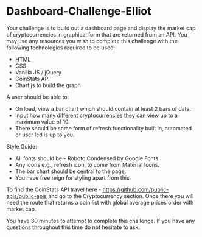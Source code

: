 # Dashboard-Challenge-Elliot

Your challenge is to build out a dashboard page and display the market cap of cryptocurrencies in graphical form that are returned from an API. You may use any resources you wish to complete this challenge with the following technologies required to be used:
+	HTML
+	CSS
+	Vanilla JS / jQuery
+	CoinStats API
+	Chart.js to build the graph

A user should be able to:
+	On load, view a bar chart which should contain at least 2 bars of data.
+	Input how many different cryptocurrencies they can view up to a maximum value of 10.
+	There should be some form of refresh functionality built in, automated or user led is up to you.

Style Guide:
+	All fonts should be - Roboto Condensed by Google Fonts.
+	Any icons e.g., refresh icon, to come from Material Icons.
+	The bar chart should be central to the page.
+	You have free reign for styling apart from this.

To find the CoinStats API travel here - https://github.com/public-apis/public-apis and go to the Cryptocurrency section. Once there you will need the route that returns a coin list with global average prices order with market cap.

You have 30 minutes to attempt to complete this challenge. If you have any questions throughout this time do not hesitate to ask.



